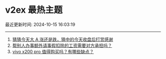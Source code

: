 # v2ex 最热主题

最近更新时间: 2024-10-15 16:03:19

--- 
1. [猜猜今天大 A 涨还是跌，猜中的今天收盘后打赏感谢](https://www.v2ex.com/t/1080305) 
2. [帮别人办事额外请事假扣除的工资需要对方承担吗？](https://www.v2ex.com/t/1080291) 
3. [vivo x200 pro 值得购买吗？有哪些缺点？](https://www.v2ex.com/t/1080324) 
